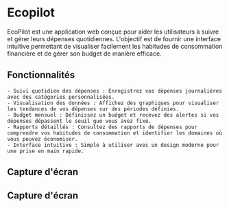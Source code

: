 # Ecopilot

EcoPilot est une application web conçue pour aider les utilisateurs à suivre et gérer leurs dépenses quotidiennes. L'objectif est de fournir une interface intuitive permettant de visualiser facilement les habitudes de consommation financière et de gérer son budget de manière efficace.

## Fonctionnalités

    - Suivi quotidien des dépenses : Enregistrez vos dépenses journalières avec des catégories personnalisées.
    - Visualisation des données : Affichez des graphiques pour visualiser les tendances de vos dépenses sur des périodes définies.
    - Budget mensuel : Définissez un budget et recevez des alertes si vos dépenses dépassent le seuil que vous avez fixé.
    - Rapports détaillés : Consultez des rapports de dépenses pour comprendre vos habitudes de consommation et identifier les domaines où vous pouvez économiser.
    - Interface intuitive : Simple à utiliser avec un design moderne pour une prise en main rapide.

## Capture d'écran

## Capture d'écran
